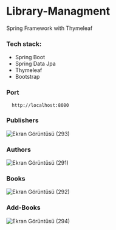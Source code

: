 # Library-Managment
Spring Framework with Thymeleaf
### Tech stack:
  - Spring Boot
  - Spring Data Jpa
  - Thymeleaf
  - Bootstrap
  
  ### Port
```
  http://localhost:8080
```
  
### Publishers
![Ekran Görüntüsü (293)](https://user-images.githubusercontent.com/61991866/100906606-63fd6d80-34da-11eb-9068-067e4dda25de.png)

### Authors
![Ekran Görüntüsü (291)](https://user-images.githubusercontent.com/61991866/100907608-952a6d80-34db-11eb-97ed-9ca2fa941963.png)

### Books
![Ekran Görüntüsü (292)](https://user-images.githubusercontent.com/61991866/100907698-b3906900-34db-11eb-8b96-c86e79fefe65.png)

### Add-Books
![Ekran Görüntüsü (294)](https://user-images.githubusercontent.com/61991866/100907776-cc008380-34db-11eb-8074-8d09dd9bca4f.png)

